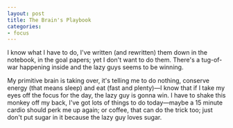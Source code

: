 ```yaml
---
layout: post
title: The Brain's Playbook
categories:
- focus
---
```


I know what I have to do, I've written (and rewritten) them down in the notebook, in the goal papers; yet I don't want to do them. There's a tug-of-war happening inside and the lazy guys seems to be winning. 

My primitive brain is taking over, it's telling me to do nothing, conserve energy (that means sleep) and eat (fast and plenty)&mdash;I know that if I take my eyes off the focus for the day, the lazy guy is gonna win. I have to shake this monkey off my back, I've got lots of things to do today&mdash;maybe a 15 minute cardio should perk me up again; or coffee, that can do the trick too; just don't put sugar in it because the lazy guy loves sugar. 





